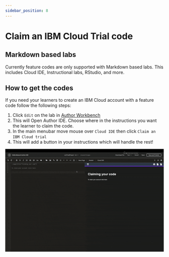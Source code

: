```yaml
---
sidebar_position: 8
---
```

# Claim an IBM Cloud Trial code

## Markdown based labs

Currently feature codes are only supported with Markdown based labs. This includes Cloud IDE, Instructional labs, RStudio, and more.

## How to get the codes

If you need your learners to create an IBM Cloud account with a feature code follow the following steps:

1. Click `Edit` on the lab in [Author Workbench](https://author,skills.network)
2. This will Open Author IDE. Choose where in the instructions you want the learner to claim the code.
3. In the main menubar move mouse over `Cloud IDE` then click `Claim an IBM Cloud trial`
4. This will add a button in your instructions which will handle the rest!

![Claim IBM Trial Account gif](/img/labs//claim-ibm-trial-account.gif)
